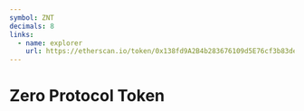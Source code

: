 ```yaml
---
symbol: ZNT
decimals: 8
links:
  - name: explorer
    url: https://etherscan.io/token/0x138fd9A2B4b283676109d5E76cf3b83de7d15F25
---
```


# Zero Protocol Token
